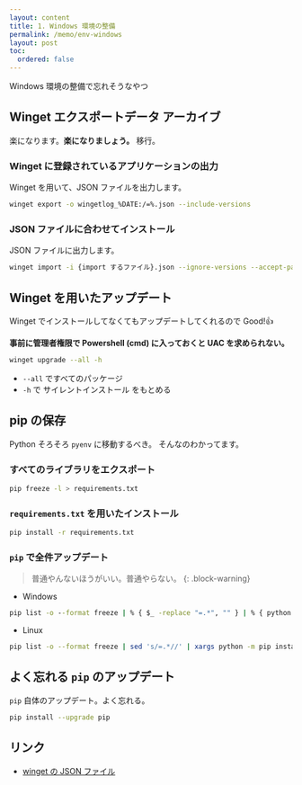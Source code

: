 ```yaml
---
layout: content
title: 1. Windows 環境の整備
permalink: /memo/env-windows
layout: post
toc:
  ordered: false
---
```


Windows 環境の整備で忘れそうなやつ

## Winget エクスポートデータ アーカイブ

楽になります。**楽になりましょう。** 移行。

### Winget に登録されているアプリケーションの出力

Winget を用いて、JSON ファイルを出力します。

```sh
winget export -o wingetlog_%DATE:/=%.json --include-versions
```

### JSON ファイルに合わせてインストール

JSON ファイルに出力します。

```sh
winget import -i {import するファイル}.json --ignore-versions --accept-package-agreements --ignore-unavailable
```

## Winget を用いたアップデート

Winget でインストールしてなくてもアップデートしてくれるので Good!👍

**事前に管理者権限で Powershell (cmd) に入っておくと UAC を求められない。**

```sh
winget upgrade --all -h
```

- `--all` ですべてのパッケージ
- `-h` で サイレントインストール をもとめる

## pip の保存

Python そろそろ `pyenv` に移動するべき。
そんなのわかってます。

### すべてのライブラリをエクスポート

```sh
pip freeze -l > requirements.txt

```

### `requirements.txt` を用いたインストール

```sh
pip install -r requirements.txt
```

### `pip` で全件アップデート

> 普通やんないほうがいい。普通やらない。
{: .block-warning}

- Windows

```cmd
pip list -o --format freeze | % { $_ -replace "=.*", "" } | % { python -m pip install -U &_ }
```

- Linux

```sh
pip list -o --format freeze | sed 's/=.*//' | xargs python -m pip install -U
```

## よく忘れる `pip` のアップデート

`pip` 自体のアップデート。よく忘れる。

```sh
pip install --upgrade pip
```

## リンク

- [winget の JSON ファイル][env_01]

[env_01]: https://github.com/sasakulab/env/tree/master/winget

